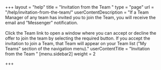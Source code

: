 +++
layout = "help"
title = "Invitation from the Team "
type = "page"
url = "/help/invitation-from-the-team/"
userContentDescription = "If a Team Manager of any team has invited you to join the Team, you will receive the email and \"Messenger\" notification.<br><br>Click the Team link to open a window where you can accept or decline the offer to join the team by selecting the required button. If you accept the invitation to join a Team, that Team will appear on your Team list (\"My Teams\" section of the navigation menu)."
userContentTitle = "Invitation from the Team "
[menu.sidebar2]
weight = 2

+++
